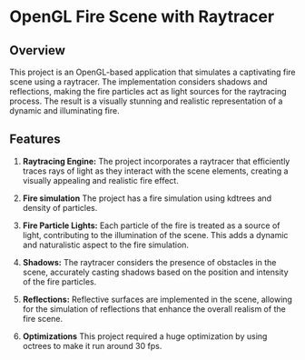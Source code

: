 # OpenGL Fire Scene with Raytracer

## Overview

This project is an OpenGL-based application that simulates a captivating fire scene using a raytracer. The implementation considers shadows and reflections, making the fire particles act as light sources for the raytracing process. The result is a visually stunning and realistic representation of a dynamic and illuminating fire.

## Features

1. **Raytracing Engine:** The project incorporates a raytracer that efficiently traces rays of light as they interact with the scene elements, creating a visually appealing and realistic fire effect.

2. **Fire simulation** The project has a fire simulation using kdtrees and density of particles.

3. **Fire Particle Lights:** Each particle of the fire is treated as a source of light, contributing to the illumination of the scene. This adds a dynamic and naturalistic aspect to the fire simulation.

4. **Shadows:** The raytracer considers the presence of obstacles in the scene, accurately casting shadows based on the position and intensity of the fire particles.

5. **Reflections:** Reflective surfaces are implemented in the scene, allowing for the simulation of reflections that enhance the overall realism of the fire scene.

6. **Optimizations** This project required a huge optimization by using octrees to make it run around 30 fps.
